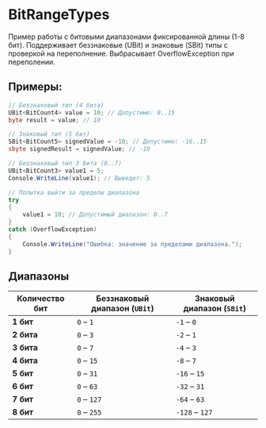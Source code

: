# BitRangeTypes

Пример работы с битовыми диапазонами фиксированной длины (1-8 бит). Поддерживает беззнаковые (UBit) и знаковые (SBit) типы с проверкой на переполнение.
Выбрасывает OverflowException при переполении.

## Примеры:
```csharp
// Беззнаковый тип (4 бита)
UBit<BitCount4> value = 10; // Допустимо: 0..15
byte result = value; // 10
```
```csharp
// Знаковый тип (5 бит)
SBit<BitCount5> signedValue = -10; // Допустимо: -16..15
sbyte signedResult = signedValue; // -10
```
```csharp
// Беззнаковый тип 3 бита (0..7)
UBit<BitCount3> value1 = 5;
Console.WriteLine(value1); // Выведет: 5

// Попытка выйти за пределы диапазона
try
{
    value1 = 10; // Допустимый диапазон: 0..7
}
catch (OverflowException)
{
    Console.WriteLine("Ошибка: значение за пределами диапазона.");
}
```

## Диапазоны

| Количество бит | Беззнаковый диапазон (`UBit`) | Знаковый диапазон (`SBit`) |
|----------------|-------------------------------|----------------------------|
| **1 бит**      | `0` – `1`                     | `-1` – `0`                 |
| **2 бита**     | `0` – `3`                     | `-2` – `1`                 |
| **3 бита**     | `0` – `7`                     | `-4` – `3`                 |
| **4 бита**     | `0` – `15`                    | `-8` – `7`                 |
| **5 бит**      | `0` – `31`                    | `-16` – `15`               |
| **6 бит**      | `0` – `63`                    | `-32` – `31`               |
| **7 бит**      | `0` – `127`                   | `-64` – `63`               |
| **8 бит**      | `0` – `255`                   | `-128` – `127`             |
